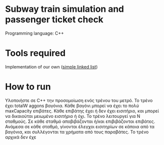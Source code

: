 # Subway train simulation and passenger ticket check

Programming language: C++

# Tools required

Implementation of our own ([simple linked list]())

# 


# How to run




Υλοποιήστε σε C++ την προσομοίωση ενός τρένου του μετρό. Το τρένο έχει totalW aggons
βαγόνια. Κάθε βαγόνι μπορεί να έχει το πολύ maxCapacity επιβάτες. Κάθε επιβάτης έχει ή
δεν έχει εισιτήριο, και μπορεί να δικαιούται μειωμένο εισιτήριο ή όχι. Το τρένο λειτουργεί για
N σταθμούς. Σε κάθε σταθμό αποβιβάζονται ή/και επιβιβάζονται επιβάτες. Ανάμεσα σε κάθε
σταθμό, γίνονται έλεγχοι εισιτηρίων σε κάποια από τα βαγόνια, και συλλέγονται τα χρήματα
από τους παραβάτες.
Το τρένο αρχικά δεν έχε
